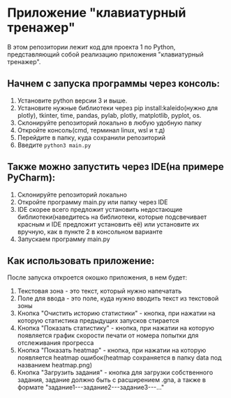 # Приложение "клавиатурный тренажер"
В этом репозитории лежит код для проекта 1 по Python, представляющий собой реализацию приложения "клавиатурный тренажер". 
## Начнем с запуска программы через консоль:
1. Установите python версии 3 и выше.
2. Установите нужные библиотеки через pip install:kaleido(нужно для plotly), tkinter, time, pandas, pylab, plotly, matplotlib, pyplot, os.
3. Склонируйте репозиторий локально в любую удобную папку
4. Откройте консоль(cmd, терминал linux, wsl и т.д)
5. Перейдите в папку, куда сохранили репозиторий
6. Введите `python3 main.py`
## Также можно запустить через IDE(на примере PyCharm):
1. Склонируйте репозиторий локально
2. Откройте программу main.py или папку через IDE
3. IDE скорее всего предложит установить недостающие библиотеки(наведитесь на библиотеки, которые подсвечивает красным и IDE предложит установить её) или установите их вручную, как в пункте 2 в консольном варианте
4. Запускаем программу main.py
## Как использовать приложение:
После запуска откроется окошко приложения, в нем будет:
1. Текстовая зона - это текст, который нужно напечатать
2. Поле для ввода - это поле, куда нужно вводить текст из текстовой зоны
3. Кнопка "Очистить историю статистики" - кнопка, при нажатии на которую статистика предыдущих запусков стирается
4. Кнопка "Показать статистику" - кнопка, при нажатии на которую появляется график скорости печати от номера попытки для отслеживания прогресса
5. Кнопка "Показать heatmap" - кнопка, при нажатии на которую появляется heatmap ошибок(heatmap сохраняется в папку data под названием heatmap.png)
6. Кнопка "Загрузить задания" - кнопка для загрузки собственного задания, задание должно быть с расширением .gna, а также в формате "задание1---задание2---задание3---..."
   
